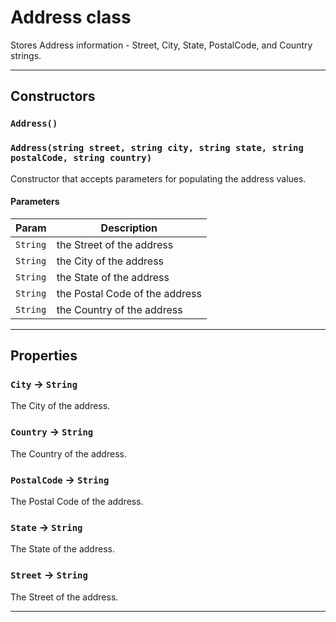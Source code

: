 # Address class

Stores Address information - Street, City, State, PostalCode, and Country strings.

---
## Constructors
### `Address()`
### `Address(string street, string city, string state, string postalCode, string country)`

Constructor that accepts parameters for populating the address values.
#### Parameters
|Param|Description|
|-----|-----------|
|`String` |  the Street of the address |
|`String` |  the City of the address |
|`String` |  the State of the address |
|`String` |  the Postal Code of the address |
|`String` |  the Country of the address |

---
## Properties

### `City` → `String`

The City of the address.

### `Country` → `String`

The Country of the address.

### `PostalCode` → `String`

The Postal Code of the address.

### `State` → `String`

The State of the address.

### `Street` → `String`

The Street of the address.

---
